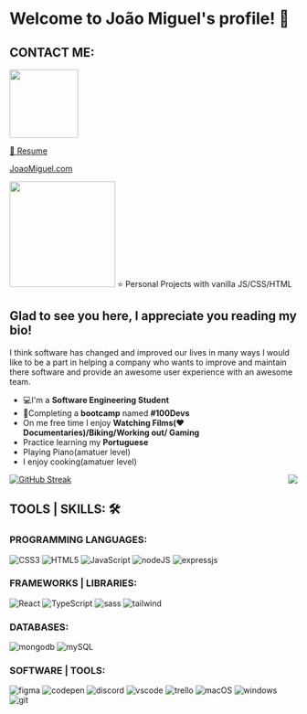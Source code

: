 # Welcome to João Miguel's profile! 👋



## CONTACT ME:

<a href="https://www.linkedin.com/in/jo%C3%A3ocunha021/"><img src="https://img.shields.io/badge/Linkedin-Profile-blu"  width="120"> </a>  

<a href="https://www.linkedin.com/in/jo%C3%A3ocunha021/"> 📄 Resume</a>  

<a href="https://www.linkedin.com/in/jo%C3%A3ocunha021/">JoaoMiguel.com</a>  

<img src ="https://img.shields.io/badge/Curently-Working%20On-orange" width= 185px >
⭐️ Personal Projects with vanilla JS/CSS/HTML
   


## Glad to see you here, I appreciate you reading my bio!


I think software has changed and improved our lives in many ways I would like to be a part in helping a company who wants to improve and maintain there software and provide an awesome user experience with an awesome team.

* 💻I'm a **Software Engineering Student**
* 🥾Completing a **bootcamp** named **#100Devs**
*  On me free time I enjoy **Watching Films(❤️Documentaries)/Biking/Working out/ Gaming**
* Practice learning my **Portuguese**
* Playing Piano(amatuer level)
* I enjoy cooking(amatuer level)
   
   
[![GitHub Streak](https://github-readme-streak-stats.herokuapp.com?user=joao-miguel8&theme=dark&hide_border=true&mode=weekly)](https://git.io/streak-stats)
<img src= "https://user-images.githubusercontent.com/83466001/223209533-caf00c37-6ce4-4187-9abb-f3f27f6c15b3.gif" align="right" >
## TOOLS | SKILLS:  🛠️

### PROGRAMMING LANGUAGES: 
![CSS3](https://img.shields.io/badge/css3-%231572B6.svg?style=for-the-badge&logo=css3&logoColor=white) ![HTML5](https://img.shields.io/badge/html5-%23E34F26.svg?style=for-the-badge&logo=html5&logoColor=white) ![JavaScript](https://img.shields.io/badge/javascript-%23323330.svg?style=for-the-badge&logo=javascript&logoColor=%23F7DF1E) ![nodeJS](https://img.shields.io/badge/node.js%20support-8-brightgreen.svg) ![expressjs](https://img.shields.io/badge/Express.js-404D59?style=for-the-badge)

### FRAMEWORKS | LIBRARIES:
![React](https://img.shields.io/badge/React-20232A?style=for-the-badge&logo=react&logoColor=61DAFB)
 ![TypeScript](https://img.shields.io/badge/typescript-%23007ACC.svg?style=for-the-badge&logo=typescript&logoColor=white) ![sass](https://img.shields.io/badge/Sass-CC6699?style=for-the-badge&logo=sass&logoColor=white) ![tailwind](https://img.shields.io/badge/Tailwind_CSS-38B2AC?style=for-the-badge&logo=tailwind-css&logoColor=white)

### DATABASES: 
![mongodb](https://img.shields.io/badge/MongoDB-4EA94B?style=for-the-badge&logo=mongodb&logoColor=white)  ![mySQL](https://img.shields.io/badge/MySQL-005C84?style=for-the-badge&logo=mysql&logoColor=white)


### SOFTWARE | TOOLS: 
![figma](https://img.shields.io/badge/Figma-F24E1E?style=for-the-badge&logo=figma&logoColor=white) ![codepen](https://img.shields.io/badge/Codepen-000000?style=for-the-badge&logo=codepen&logoColor=white)  ![discord](https://img.shields.io/badge/Discord-5865F2?style=for-the-badge&logo=discord&logoColor=white) ![vscode](https://img.shields.io/badge/VSCode-0078D4?style=for-the-badge&logo=visual%20studio%20code&logoColor=white) ![trello](https://img.shields.io/badge/Trello-0052CC?style=for-the-badge&logo=trello&logoColor=white) ![macOS](https://img.shields.io/badge/mac%20os-000000?style=for-the-badge&logo=apple&logoColor=white) ![windows](https://img.shields.io/badge/Windows-0078D6?style=for-the-badge&logo=windows&logoColor=white)
![git](https://img.shields.io/badge/GIT-E44C30?style=for-the-badge&logo=git&logoColor=white)



